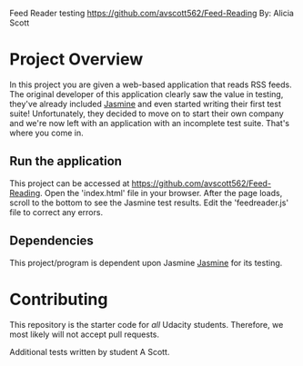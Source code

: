Feed Reader testing
https://github.com/avscott562/Feed-Reading
By: Alicia Scott


# Project Overview

In this project you are given a web-based application that reads RSS feeds. The original developer of this application clearly saw the value in testing, they've already included [Jasmine](http://jasmine.github.io/) and even started writing their first test suite! Unfortunately, they decided to move on to start their own company and we're now left with an application with an incomplete test suite. That's where you come in.

## Run the application

This project can be accessed at https://github.com/avscott562/Feed-Reading.  Open the 'index.html' file in your browser.  After the page loads, scroll to the bottom to see the Jasmine test results.  Edit the 'feedreader.js' file to correct any errors.



## Dependencies

This project/program is dependent upon Jasmine [Jasmine](http://jasmine.github.io/) for its testing.


# Contributing

This repository is the starter code for _all_ Udacity students. Therefore, we most likely will not accept pull requests.

Additional tests written by student A Scott.
